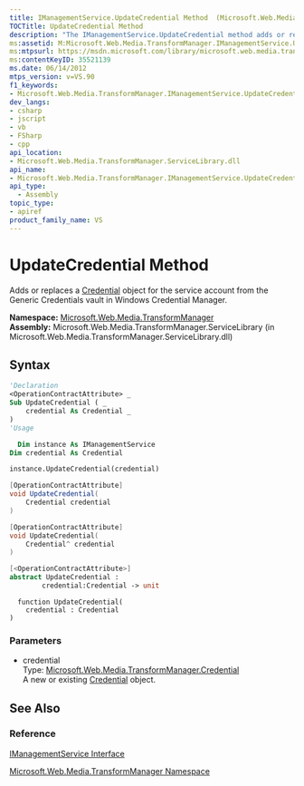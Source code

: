 ```yaml
---
title: IManagementService.UpdateCredential Method  (Microsoft.Web.Media.TransformManager)
TOCTitle: UpdateCredential Method
description: "The IManagementService.UpdateCredential method adds or replaces a Credential object for the service account from the Generic Credentials vault in Windows Credential Manager."
ms:assetid: M:Microsoft.Web.Media.TransformManager.IManagementService.UpdateCredential(Microsoft.Web.Media.TransformManager.Credential)
ms:mtpsurl: https://msdn.microsoft.com/library/microsoft.web.media.transformmanager.imanagementservice.updatecredential(v=VS.90)
ms:contentKeyID: 35521139
ms.date: 06/14/2012
mtps_version: v=VS.90
f1_keywords:
- Microsoft.Web.Media.TransformManager.IManagementService.UpdateCredential
dev_langs:
- csharp
- jscript
- vb
- FSharp
- cpp
api_location:
- Microsoft.Web.Media.TransformManager.ServiceLibrary.dll
api_name:
- Microsoft.Web.Media.TransformManager.IManagementService.UpdateCredential
api_type:
  - Assembly
topic_type:
- apiref
product_family_name: VS
---
```


# UpdateCredential Method

Adds or replaces a [Credential](credential-class-microsoft-web-media-transformmanager.md) object for the service account from the Generic Credentials vault in Windows Credential Manager.

**Namespace:**  [Microsoft.Web.Media.TransformManager](microsoft-web-media-transformmanager-namespace.md)  
**Assembly:**  Microsoft.Web.Media.TransformManager.ServiceLibrary (in Microsoft.Web.Media.TransformManager.ServiceLibrary.dll)

## Syntax

```vb
'Declaration
<OperationContractAttribute> _
Sub UpdateCredential ( _
    credential As Credential _
)
'Usage

  Dim instance As IManagementService
Dim credential As Credential

instance.UpdateCredential(credential)
```

```csharp
[OperationContractAttribute]
void UpdateCredential(
    Credential credential
)
```

```cpp
[OperationContractAttribute]
void UpdateCredential(
    Credential^ credential
)
```

``` fsharp
[<OperationContractAttribute>]
abstract UpdateCredential : 
        credential:Credential -> unit 
```

```jscript
  function UpdateCredential(
    credential : Credential
)
```

### Parameters

  - credential  
    Type: [Microsoft.Web.Media.TransformManager.Credential](credential-class-microsoft-web-media-transformmanager.md)  
    A new or existing [Credential](credential-class-microsoft-web-media-transformmanager.md) object.  

## See Also

### Reference

[IManagementService Interface](imanagementservice-interface-microsoft-web-media-transformmanager.md)

[Microsoft.Web.Media.TransformManager Namespace](microsoft-web-media-transformmanager-namespace.md)
